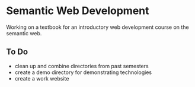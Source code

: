 # Semantic Web Development

Working on a textbook for an introductory web development course on the semantic web.

## To Do

- clean up and combine directories from past semesters
- create a demo directory for demonstrating technologies
- create a work website
